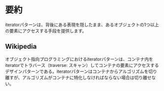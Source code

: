 # 要約
iteratorパターンは、背後にある表現を隠したまま、あるオブジェクトの1つ以上の要素にアクセスする手段を提供します。


## Wikipedia
オブジェクト指向プログラミングにおけるiteratorパターンは、コンテナ内をiteratorでトラバース（traverse: スキャン）してコンテナの要素にアクセスするデザインパターンである。iteratorパターンはコンテナからアルゴリズムを切り離すが、アルゴリズムがコンテナに特化しなければならない場合は切り離せない。
